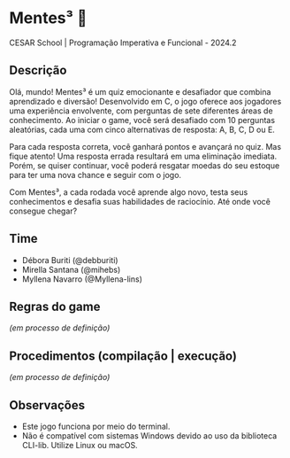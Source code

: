 # Mentes³ 🧠

CESAR School | Programação Imperativa e Funcional - 2024.2

## Descrição
Olá, mundo! Mentes³ é um quiz emocionante e desafiador que combina aprendizado e diversão! Desenvolvido em C, o jogo oferece aos jogadores uma experiência envolvente, com perguntas de sete diferentes áreas de conhecimento. Ao iniciar o game, você será desafiado com 10 perguntas aleatórias, cada uma com cinco alternativas de resposta: A, B, C, D ou E.

Para cada resposta correta, você ganhará pontos e avançará no quiz. Mas fique atento! Uma resposta errada resultará em uma eliminação imediata. Porém, se quiser continuar, você poderá resgatar moedas do seu estoque para ter uma nova chance e seguir com o jogo.

Com Mentes³, a cada rodada você aprende algo novo, testa seus conhecimentos e desafia suas habilidades de raciocínio. Até onde você consegue chegar?

## Time
- Débora Buriti (@debburiti)
- Mirella Santana (@mihebs)
- Myllena Navarro (@Myllena-lins)

## Regras do game
_(em processo de definição)_

## Procedimentos (compilação | execução)
_(em processo de definição)_

## Observações
- Este jogo funciona por meio do terminal.
- Não é compatível com sistemas Windows devido ao uso da biblioteca CLI-lib. Utilize Linux ou macOS.
